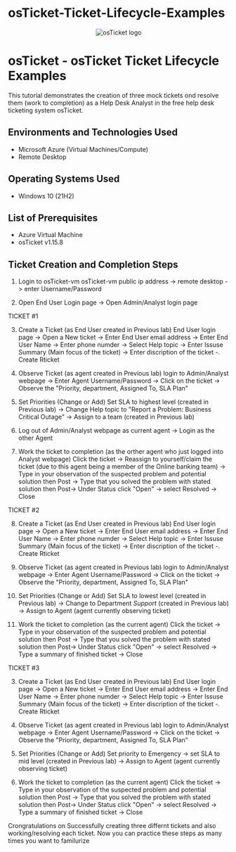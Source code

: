 # osTicket-Ticket-Lifecycle-Examples
<p align="center">
<img src="https://i.imgur.com/Clzj7Xs.png" alt="osTicket logo"/>
</p>

<h1>osTicket - osTicket Ticket Lifecycle Examples</h1>
This tutorial demonstrates the creation of three mock tickets ond resolve them (work to completion) as a Help Desk Analyst in the free help desk ticketing system osTicket.<br />



<h2>Environments and Technologies Used</h2>

- Microsoft Azure (Virtual Machines/Compute)
- Remote Desktop

<h2>Operating Systems Used </h2>

- Windows 10</b> (21H2)

<h2>List of Prerequisites</h2>

- Azure Virtual Machine
- osTicket v1.15.8



<h2> Ticket Creation and Completion Steps</h2>

1. Login to osTicket-vm
   osTicket-vm public ip address -> remote desktop -> enter Username/Password

2. Open End User Login page -> Open Admin/Analyst login page

TICKET #1

3. Create a Ticket (as End User created in Previous lab)
   End User login page -> Open a New ticket -> Enter End User email address -> Enter End User Name -> Enter phone numder -> Select Help topic -> Enter Issuse Summary (Main focus of the ticket) -> Enter discription of the ticket -. Create Rticket

4. Observe Ticket (as agent created in Previous lab)
   login to Admin/Analyst webpage -> Enter Agent Username/Password -> Click on the ticket -> Observe the "Priority, department, Assigned To, SLA Plan"

5. Set Priorities (Change or Add)
   Set SLA to highest level (created in Previous lab) -> Change Help topic to "Report a Problem: Business Critical Outage" -> Assign to a team (created in Previous lab)

6. Log out of Admin/Analyst webpage as current agent -> Login as the other Agent 

7. Work the ticket to completion (as the orther agent who just logged into Analyst webpage)
   Click the ticket -> Reassign to yourself/claim the ticket (due to this agent being a member of the Online banking team) -> Type in your observation of the suspected problem and potential solution then Post -> Type that you solved the problem with stated solution then Post-> Under Status click "Open" -> select Resolved -> Close

TICKET #2

8. Create a Ticket (as End User created in Previous lab)
   End User login page -> Open a New ticket -> Enter End User email address -> Enter End User Name -> Enter phone numder -> Select Help topic -> Enter Issuse Summary (Main focus of the ticket) -> Enter discription of the ticket -. Create Rticket

9. Observe Ticket (as agent created in Previous lab)
   login to Admin/Analyst webpage -> Enter Agent Username/Password -> Click on the ticket -> Observe the "Priority, department, Assigned To, SLA Plan"

10. Set Priorities (Change or Add)
   Set SLA to lowest level (created in Previous lab) -> Change to Department *Support* (created in Previous lab) -> Assign to Agent (agent currently observing ticket)

11. Work the ticket to completion (as the current agent)
   Click the ticket -> Type in your observation of the suspected problem and potential solution then Post -> Type that you solved the problem with stated solution then Post-> Under Status click "Open" -> select Resolved -> Type a summary of finished ticket -> Close

TICKET #3

3. Create a Ticket (as End User created in Previous lab)
   End User login page -> Open a New ticket -> Enter End User email address -> Enter End User Name -> Enter phone numder -> Select Help topic -> Enter Issuse Summary (Main focus of the ticket) -> Enter discription of the ticket -. Create Rticket

4. Observe Ticket (as agent created in Previous lab)
   login to Admin/Analyst webpage -> Enter Agent Username/Password -> Click on the ticket -> Observe the "Priority, department, Assigned To, SLA Plan"

5. Set Priorities (Change or Add)
   Set priority to Emergency -> set SLA to mid level (created in Previous lab) -> Assign to Agent (agent currently observing ticket)

7. Work the ticket to completion (as the current agent)
   Click the ticket -> Type in your observation of the suspected problem and potential solution then Post -> Type that you solved the problem with stated solution then Post-> Under Status click "Open" -> select Resolved -> Type a summary of finished ticket -> Close


Crongratulations on Successfully creating three differnt tickets and also working/resolving each ticket. Now you can practice these steps as many times you want to familurize 
